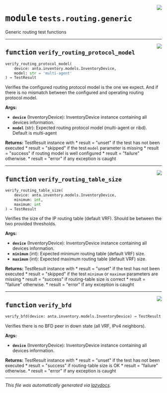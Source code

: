 <!-- markdownlint-disable -->

<a href="../../anta/tests/routing/generic.py#L0"><img align="right" style="float:right;" src="https://img.shields.io/badge/-source-cccccc?style=flat-square"></a>

# <kbd>module</kbd> `tests.routing.generic`
Generic routing test functions 


---

<a href="../../anta/tests/routing/generic.py#L15"><img align="right" style="float:right;" src="https://img.shields.io/badge/-source-cccccc?style=flat-square"></a>

## <kbd>function</kbd> `verify_routing_protocol_model`

```python
verify_routing_protocol_model(
    device: anta.inventory.models.InventoryDevice,
    model: str = 'multi-agent'
) → TestResult
```

Verifies the configured routing protocol model is the one we expect. And if there is no mismatch between the configured and operating routing protocol model. 



**Args:**
 
 - <b>`device`</b> (InventoryDevice):  InventoryDevice instance containing all devices information. 
 - <b>`model`</b> (str):  Expected routing protocol model (multi-agent or ribd). Default is multi-agent 



**Returns:**
 TestResult instance with * result = "unset" if the test has not been executed * result = "skipped" if the test `model` parameter is missing * result = "success" if routing model is well configured * result = "failure" otherwise. * result = "error" if any exception is caught 


---

<a href="../../anta/tests/routing/generic.py#L66"><img align="right" style="float:right;" src="https://img.shields.io/badge/-source-cccccc?style=flat-square"></a>

## <kbd>function</kbd> `verify_routing_table_size`

```python
verify_routing_table_size(
    device: anta.inventory.models.InventoryDevice,
    minimum: int,
    maximum: int
) → TestResult
```

Verifies the size of the IP routing table (default VRF). Should be between the two provided thresholds. 



**Args:**
 
 - <b>`device`</b> (InventoryDevice):  InventoryDevice instance containing all devices information. 
 - <b>`minimum`</b> (int):  Expected minimum routing table (default VRF) size. 
 - <b>`maximum`</b> (int):  Expected maximum routing table (default VRF) size. 



**Returns:**
 TestResult instance with * result = "unset" if the test has not been executed * result = "skipped" if the test `minimum` or `maximum` parameters are missing * result = "success" if routing-table size is correct * result = "failure" otherwise. * result = "error" if any exception is caught 


---

<a href="../../anta/tests/routing/generic.py#L116"><img align="right" style="float:right;" src="https://img.shields.io/badge/-source-cccccc?style=flat-square"></a>

## <kbd>function</kbd> `verify_bfd`

```python
verify_bfd(device: anta.inventory.models.InventoryDevice) → TestResult
```

Verifies there is no BFD peer in down state (all VRF, IPv4 neighbors). 



**Args:**
 
 - <b>`device`</b> (InventoryDevice):  InventoryDevice instance containing all devices information. 



**Returns:**
 TestResult instance with * result = "unset" if the test has not been executed * result = "success" if routing-table size is OK * result = "failure" otherwise. * result = "error" if any exception is caught 




---

_This file was automatically generated via [lazydocs](https://github.com/ml-tooling/lazydocs)._
